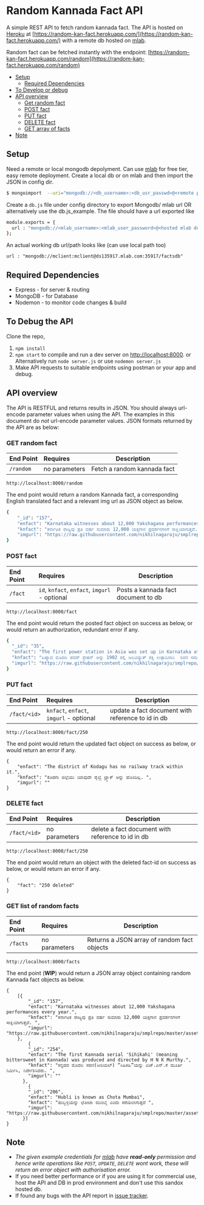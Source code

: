 # Random Kannada Fact API

A simple REST API to fetch random kannada fact.
The API is hosted on [Heroku](https://heroku.com) at [https://random-kan-fact.herokuapp.com/](https://random-kan-fact.herokuapp.com/) with a remote db hosted on [mlab](https://mlab.com).

Random fact can be fetched instantly with the endpoint: 
[https://random-kan-fact.herokuapp.com/random](https://random-kan-fact.herokuapp.com/random)


- [Setup](#setup)
	- [Required Dependencies](#required-dependencies)
- [To Develop or debug](#to-debug-the-api)
- [API overview](#api-overview)
	- [Get random fact](#get-random-fact)
	- [POST fact](#post-fact)
	- [PUT fact](#put-fact)
	- [DELETE fact](#delete-fact)
	- [GET array of facts](#get-list-of-random-facts)
- [Note](#note)


## Setup
  Need a remote or local mongodb depolyment. Can use [mlab](http://mlab.com) for free tier, easy remote deployment. Create a local db or on mlab and then import the JSON in config dir.

```sh
$ mongoimport  --uri="mongodb://<db_username>:<db_usr_passwd>@<remote path to db>:63367/<db_name>"  --collection <db_collection_name> --file importdb.json --jsonArray
```
Create a `db.js` file under config directory to export Mongodb/ mlab url OR alternatively use the db.js_example. The file should have a url exported like

```sh
module.exports = {
  url : "mongodb://<mlab_username>:<mlab_user_password>@<hosted mlab domain>:35917/<db_name>"
};
```

An actual working db url/path looks like (can use local path too)

`url : "mongodb://mclient:mclient@ds135917.mlab.com:35917/factsdb"`


## Required Dependencies
  - Express - for server & routing
  - MongoDB - for Database
  - Nodemon - to monitor code changes & build


## To Debug the API
Clone the repo,

 1. `npm install`
 2. `npm start` to compile and run a dev server on [http://localhost:8000](http://localhost:8000). or Alternatively run `node server.js` or use `nodemon server.js`
 3. Make API requests to suitable endpoints using postman or your app and debug.


## API overview

The API is RESTFUL and returns results in JSON. You should always url-encode parameter values when using the API. The examples in this document do *not* url-encode parameter values. JSON formats returned by the API are as below:

### GET random fact

| End Point | Requires | Description |
|:-----------|:---------------|-------------|
| `/random` | no parameters | Fetch a random kannada fact |

    http://localhost:8000/random

The end point would return a random Kannada fact, a corresponding English translated fact and a relevant img url as JSON object as below.
```sh
{
    "_id": "157",
    "enfact": "Karnataka witnesses about 12,000 Yakshagana performances every year.",
    "knfact": "ಕರ್ನಾಟಕ ರಾಜ್ಯವು ಪ್ರತಿ ವರ್ಷ ಸುಮಾರು 12,000 ಯಕ್ಷಗಾನ ಪ್ರದರ್ಶನಗಳಿಗೆ ಸಾಕ್ಷಿಯಾಗುತ್ತದೆ. ",
    "imgurl": "https://raw.githubusercontent.com/nikhilnagaraju/smplrepo/master/assets/157.jpg"
}
```
### POST fact

| End Point  | Requires | Description |
|:-----------|:---------------|-------------|
| `/fact` | `id`,  `knfact`,  `enfact`,  `imgurl` - optional | Posts a kannada fact document to db |


    http://localhost:8000/fact

The end point would return the posted fact object on success as below, or would return an authorization, redundant error if any.
```sh
{
  "_id": "35",
  "enfact": "The first power station in Asia was set up in Karnataka at Shivanasamudra in 1902 to produce hydroelectric power.",
  "knfact": "ಏಷ್ಯಾದ ಮೊದಲ ಪವರ್ ಸ್ಟೇಷನ್ ಅನ್ನು 1902 ರಲ್ಲಿ ಜಲವಿದ್ಯುತ್ ಶಕ್ತಿ ಉತ್ಪಾದಿಸಲು  ಶಿವನ ಸಮುದ್ರ, ಕರ್ನಾಟಕದಲ್ಲಿ  ಸ್ಥಾಪಿಸಲಾಯಿತು. ",
  "imgurl": "https://raw.githubusercontent.com/nikhilnagaraju/smplrepo/master/assets/35.jpg"
}
```
### PUT fact

| End Point  | Requires | Description |
|:-----------|:---------------|-------------|
| `/fact/<id>` | `knfact`,  `enfact`,  `imgurl` - optional | update a fact document with reference to id in db |


    http://localhost:8000/fact/250

The end point would return the updated fact object on success as below, or would return an error if any.
```
{
	"enfact": "The district of Kodagu has no railway track within it.",
	"knfact": "ಕೊಡಗು ಜಿಲ್ಲೆಯು ಯಾವುದೇ ರೈಲ್ವೆ ಟ್ರ್ಯಾಕ್ ಅನ್ನು ಹೊಂದಿಲ್ಲ. ",
	"imgurl": ""
}
```

### DELETE fact

| End Point  | Requires | Description |
|:-----------|:---------------|-------------|
| `/fact/<id>` | no parameters | delete a fact document with reference to id in db |

    http://localhost:8000/fact/250

The end point would return an object with the deleted fact-id on success as below, or would return an error if any.
```
{
	"fact": "250 deleted"
}
```

### GET list of random facts

| End Point | Requires | Description |
|:-----------|:---------------|-------------|
| `/facts` | no parameters | Returns a JSON array of random fact objects |

    http://localhost:8000/facts

The end point (**WIP**) would return a JSON array object containing random Kannada fact objects as below.
```
{
	[{
        "_id": "157",
        "enfact": "Karnataka witnesses about 12,000 Yakshagana performances every year.",
        "knfact": "ಕರ್ನಾಟಕ ರಾಜ್ಯವು ಪ್ರತಿ ವರ್ಷ ಸುಮಾರು 12,000 ಯಕ್ಷಗಾನ ಪ್ರದರ್ಶನಗಳಿಗೆ ಸಾಕ್ಷಿಯಾಗುತ್ತದೆ. ",
        "imgurl": "https://raw.githubusercontent.com/nikhilnagaraju/smplrepo/master/assets/157.jpg"
    },
		{
	    "_id": "254",
	    "enfact": "The first Kannada serial 'Sihikahi' (meaning bittersweet in Kannada) was produced and directed by H N K Murthy.",
	    "knfact": "ಕನ್ನಡದ ಮೊದಲ ಸರಣಿ(ಸೀರಿಯಲ್) “ಸಿಹಿಕಹಿ”ಯನ್ನು ಎಚ್.ಎನ್.ಕೆ ಮೂರ್ತಿ ನಿರ್ಮಿಸಿ, ನಿರ್ದೇಶಿಸಿದರು. ",
	    "imgurl": ""
	  },
		{
	    "_id": "206",
	    "enfact": "Hubli is known as Chota Mumbai",
	    "knfact": "ಹುಬ್ಬಳ್ಳಿಯನ್ನು ಛೋಟಾ ಮುಂಬೈ ಎಂದು ಕರೆಯಲಾಗುತ್ತದೆ ",
	    "imgurl": "https://raw.githubusercontent.com/nikhilnagaraju/smplrepo/master/assets/206.jpg"
	  }]
}
```

## Note
-  *The given example credentials for [mlab](http://mlab.com) have **read-only** permission and hence write operations like `POST`,  `UPDATE`, `DELETE`  wont work, these will return an error object with authorisation error.*
-  If you need better performance or if you are using it for commercial use, host the API and DB in prod environment and don't use this sandox hosted db.
-  If found any bugs with the API report in [issue tracker](https://github.com/nikhilnagaraju/Random-Kan-Fact-API/issues).
